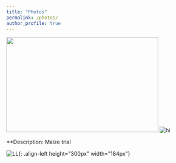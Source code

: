 ```yaml
---
title: "Photos"
permalink: /photos/
author_profile: true
---
```


<img src="https://github.com/DaniloLyra/danilolyra.github.io/blob/master/images/image-alignment-580x300.jpg" width="400" height="250">

<img src="https://github.com/DaniloLyra/danilolyra.github.io/blob/master/images/image-alignment-580x300.jpg" alt="hi" class="inline"/>

**Description: Maize trial

![LL](https://github.com/DaniloLyra/danilolyra.github.io/blob/master/images/image-alignment-580x300.jpg){: .align-left height="300px" width="184px"}
